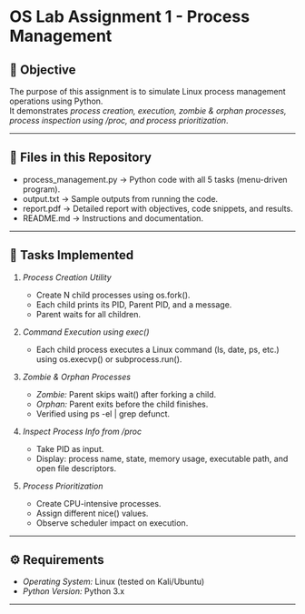 # OS Lab Assignment 1 - Process Management

## 🎯 Objective
The purpose of this assignment is to simulate Linux process management operations using Python.  
It demonstrates *process creation, execution, zombie & orphan processes, process inspection using /proc, and process prioritization*.

---

## 📂 Files in this Repository
- process_management.py → Python code with all 5 tasks (menu-driven program).
- output.txt → Sample outputs from running the code.
- report.pdf → Detailed report with objectives, code snippets, and results.
- README.md → Instructions and documentation.

---

## 📝 Tasks Implemented
1. *Process Creation Utility*  
   - Create N child processes using os.fork().  
   - Each child prints its PID, Parent PID, and a message.  
   - Parent waits for all children.  

2. *Command Execution using exec()*  
   - Each child process executes a Linux command (ls, date, ps, etc.) using os.execvp() or subprocess.run().  

3. *Zombie & Orphan Processes*  
   - *Zombie:* Parent skips wait() after forking a child.  
   - *Orphan:* Parent exits before the child finishes.  
   - Verified using ps -el | grep defunct.  

4. *Inspect Process Info from /proc*  
   - Take PID as input.  
   - Display: process name, state, memory usage, executable path, and open file descriptors.  

5. *Process Prioritization*  
   - Create CPU-intensive processes.  
   - Assign different nice() values.  
   - Observe scheduler impact on execution.  

---

## ⚙️ Requirements
- *Operating System:* Linux (tested on Kali/Ubuntu)  
- *Python Version:* Python 3.x  

---
